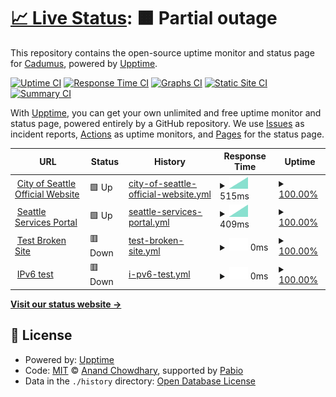 # [📈 Live Status](https://Cadumus.github.io/upptime): <!--live status--> **🟧 Partial outage**

This repository contains the open-source uptime monitor and status page for [Cadumus](https://Cadumus.github.io/upptime), powered by [Upptime](https://github.com/upptime/upptime).

[![Uptime CI](https://github.com/Cadumus/upptime/workflows/Uptime%20CI/badge.svg)](https://github.com/Cadumus/upptime/actions?query=workflow%3A%22Uptime+CI%22)
[![Response Time CI](https://github.com/Cadumus/upptime/workflows/Response%20Time%20CI/badge.svg)](https://github.com/Cadumus/upptime/actions?query=workflow%3A%22Response+Time+CI%22)
[![Graphs CI](https://github.com/Cadumus/upptime/workflows/Graphs%20CI/badge.svg)](https://github.com/Cadumus/upptime/actions?query=workflow%3A%22Graphs+CI%22)
[![Static Site CI](https://github.com/Cadumus/upptime/workflows/Static%20Site%20CI/badge.svg)](https://github.com/Cadumus/upptime/actions?query=workflow%3A%22Static+Site+CI%22)
[![Summary CI](https://github.com/Cadumus/upptime/workflows/Summary%20CI/badge.svg)](https://github.com/Cadumus/upptime/actions?query=workflow%3A%22Summary+CI%22)

With [Upptime](https://upptime.js.org), you can get your own unlimited and free uptime monitor and status page, powered entirely by a GitHub repository. We use [Issues](https://github.com/Cadumus/upptime/issues) as incident reports, [Actions](https://github.com/Cadumus/upptime/actions) as uptime monitors, and [Pages](https://Cadumus.github.io/upptime) for the status page.

<!--start: status pages-->
<!-- This summary is generated by Upptime (https://github.com/upptime/upptime) -->
<!-- Do not edit this manually, your changes will be overwritten -->
<!-- prettier-ignore -->
| URL | Status | History | Response Time | Uptime |
| --- | ------ | ------- | ------------- | ------ |
| <img alt="" src="https://icons.duckduckgo.com/ip3/www.seattle.gov.ico" height="13"> [City of Seattle Official Website](https://www.seattle.gov) | 🟩 Up | [city-of-seattle-official-website.yml](https://github.com/Cadumus/upptime/commits/HEAD/history/city-of-seattle-official-website.yml) | <details><summary><img alt="Response time graph" src="./graphs/city-of-seattle-official-website/response-time-week.png" height="20"> 515ms</summary><br><a href="https://Cadumus.github.io/upptime/history/city-of-seattle-official-website"><img alt="Response time 515" src="https://img.shields.io/endpoint?url=https%3A%2F%2Fraw.githubusercontent.com%2FCadumus%2Fupptime%2FHEAD%2Fapi%2Fcity-of-seattle-official-website%2Fresponse-time.json"></a><br><a href="https://Cadumus.github.io/upptime/history/city-of-seattle-official-website"><img alt="24-hour response time 515" src="https://img.shields.io/endpoint?url=https%3A%2F%2Fraw.githubusercontent.com%2FCadumus%2Fupptime%2FHEAD%2Fapi%2Fcity-of-seattle-official-website%2Fresponse-time-day.json"></a><br><a href="https://Cadumus.github.io/upptime/history/city-of-seattle-official-website"><img alt="7-day response time 515" src="https://img.shields.io/endpoint?url=https%3A%2F%2Fraw.githubusercontent.com%2FCadumus%2Fupptime%2FHEAD%2Fapi%2Fcity-of-seattle-official-website%2Fresponse-time-week.json"></a><br><a href="https://Cadumus.github.io/upptime/history/city-of-seattle-official-website"><img alt="30-day response time 515" src="https://img.shields.io/endpoint?url=https%3A%2F%2Fraw.githubusercontent.com%2FCadumus%2Fupptime%2FHEAD%2Fapi%2Fcity-of-seattle-official-website%2Fresponse-time-month.json"></a><br><a href="https://Cadumus.github.io/upptime/history/city-of-seattle-official-website"><img alt="1-year response time 515" src="https://img.shields.io/endpoint?url=https%3A%2F%2Fraw.githubusercontent.com%2FCadumus%2Fupptime%2FHEAD%2Fapi%2Fcity-of-seattle-official-website%2Fresponse-time-year.json"></a></details> | <details><summary><a href="https://Cadumus.github.io/upptime/history/city-of-seattle-official-website">100.00%</a></summary><a href="https://Cadumus.github.io/upptime/history/city-of-seattle-official-website"><img alt="All-time uptime 100.00%" src="https://img.shields.io/endpoint?url=https%3A%2F%2Fraw.githubusercontent.com%2FCadumus%2Fupptime%2FHEAD%2Fapi%2Fcity-of-seattle-official-website%2Fuptime.json"></a><br><a href="https://Cadumus.github.io/upptime/history/city-of-seattle-official-website"><img alt="24-hour uptime 100.00%" src="https://img.shields.io/endpoint?url=https%3A%2F%2Fraw.githubusercontent.com%2FCadumus%2Fupptime%2FHEAD%2Fapi%2Fcity-of-seattle-official-website%2Fuptime-day.json"></a><br><a href="https://Cadumus.github.io/upptime/history/city-of-seattle-official-website"><img alt="7-day uptime 100.00%" src="https://img.shields.io/endpoint?url=https%3A%2F%2Fraw.githubusercontent.com%2FCadumus%2Fupptime%2FHEAD%2Fapi%2Fcity-of-seattle-official-website%2Fuptime-week.json"></a><br><a href="https://Cadumus.github.io/upptime/history/city-of-seattle-official-website"><img alt="30-day uptime 100.00%" src="https://img.shields.io/endpoint?url=https%3A%2F%2Fraw.githubusercontent.com%2FCadumus%2Fupptime%2FHEAD%2Fapi%2Fcity-of-seattle-official-website%2Fuptime-month.json"></a><br><a href="https://Cadumus.github.io/upptime/history/city-of-seattle-official-website"><img alt="1-year uptime 100.00%" src="https://img.shields.io/endpoint?url=https%3A%2F%2Fraw.githubusercontent.com%2FCadumus%2Fupptime%2FHEAD%2Fapi%2Fcity-of-seattle-official-website%2Fuptime-year.json"></a></details>
| <img alt="" src="https://icons.duckduckgo.com/ip3/services.seattle.gov.ico" height="13"> [Seattle Services Portal](https://services.seattle.gov/Portal/) | 🟩 Up | [seattle-services-portal.yml](https://github.com/Cadumus/upptime/commits/HEAD/history/seattle-services-portal.yml) | <details><summary><img alt="Response time graph" src="./graphs/seattle-services-portal/response-time-week.png" height="20"> 409ms</summary><br><a href="https://Cadumus.github.io/upptime/history/seattle-services-portal"><img alt="Response time 409" src="https://img.shields.io/endpoint?url=https%3A%2F%2Fraw.githubusercontent.com%2FCadumus%2Fupptime%2FHEAD%2Fapi%2Fseattle-services-portal%2Fresponse-time.json"></a><br><a href="https://Cadumus.github.io/upptime/history/seattle-services-portal"><img alt="24-hour response time 409" src="https://img.shields.io/endpoint?url=https%3A%2F%2Fraw.githubusercontent.com%2FCadumus%2Fupptime%2FHEAD%2Fapi%2Fseattle-services-portal%2Fresponse-time-day.json"></a><br><a href="https://Cadumus.github.io/upptime/history/seattle-services-portal"><img alt="7-day response time 409" src="https://img.shields.io/endpoint?url=https%3A%2F%2Fraw.githubusercontent.com%2FCadumus%2Fupptime%2FHEAD%2Fapi%2Fseattle-services-portal%2Fresponse-time-week.json"></a><br><a href="https://Cadumus.github.io/upptime/history/seattle-services-portal"><img alt="30-day response time 409" src="https://img.shields.io/endpoint?url=https%3A%2F%2Fraw.githubusercontent.com%2FCadumus%2Fupptime%2FHEAD%2Fapi%2Fseattle-services-portal%2Fresponse-time-month.json"></a><br><a href="https://Cadumus.github.io/upptime/history/seattle-services-portal"><img alt="1-year response time 409" src="https://img.shields.io/endpoint?url=https%3A%2F%2Fraw.githubusercontent.com%2FCadumus%2Fupptime%2FHEAD%2Fapi%2Fseattle-services-portal%2Fresponse-time-year.json"></a></details> | <details><summary><a href="https://Cadumus.github.io/upptime/history/seattle-services-portal">100.00%</a></summary><a href="https://Cadumus.github.io/upptime/history/seattle-services-portal"><img alt="All-time uptime 100.00%" src="https://img.shields.io/endpoint?url=https%3A%2F%2Fraw.githubusercontent.com%2FCadumus%2Fupptime%2FHEAD%2Fapi%2Fseattle-services-portal%2Fuptime.json"></a><br><a href="https://Cadumus.github.io/upptime/history/seattle-services-portal"><img alt="24-hour uptime 100.00%" src="https://img.shields.io/endpoint?url=https%3A%2F%2Fraw.githubusercontent.com%2FCadumus%2Fupptime%2FHEAD%2Fapi%2Fseattle-services-portal%2Fuptime-day.json"></a><br><a href="https://Cadumus.github.io/upptime/history/seattle-services-portal"><img alt="7-day uptime 100.00%" src="https://img.shields.io/endpoint?url=https%3A%2F%2Fraw.githubusercontent.com%2FCadumus%2Fupptime%2FHEAD%2Fapi%2Fseattle-services-portal%2Fuptime-week.json"></a><br><a href="https://Cadumus.github.io/upptime/history/seattle-services-portal"><img alt="30-day uptime 100.00%" src="https://img.shields.io/endpoint?url=https%3A%2F%2Fraw.githubusercontent.com%2FCadumus%2Fupptime%2FHEAD%2Fapi%2Fseattle-services-portal%2Fuptime-month.json"></a><br><a href="https://Cadumus.github.io/upptime/history/seattle-services-portal"><img alt="1-year uptime 100.00%" src="https://img.shields.io/endpoint?url=https%3A%2F%2Fraw.githubusercontent.com%2FCadumus%2Fupptime%2FHEAD%2Fapi%2Fseattle-services-portal%2Fuptime-year.json"></a></details>
| <img alt="" src="https://icons.duckduckgo.com/ip3/invalid.invalid.invalid.ico" height="13"> [Test Broken Site](https://invalid.invalid.invalid) | 🟥 Down | [test-broken-site.yml](https://github.com/Cadumus/upptime/commits/HEAD/history/test-broken-site.yml) | <details><summary><img alt="Response time graph" src="./graphs/test-broken-site/response-time-week.png" height="20"> 0ms</summary><br><a href="https://Cadumus.github.io/upptime/history/test-broken-site"><img alt="Response time 0" src="https://img.shields.io/endpoint?url=https%3A%2F%2Fraw.githubusercontent.com%2FCadumus%2Fupptime%2FHEAD%2Fapi%2Ftest-broken-site%2Fresponse-time.json"></a><br><a href="https://Cadumus.github.io/upptime/history/test-broken-site"><img alt="24-hour response time 0" src="https://img.shields.io/endpoint?url=https%3A%2F%2Fraw.githubusercontent.com%2FCadumus%2Fupptime%2FHEAD%2Fapi%2Ftest-broken-site%2Fresponse-time-day.json"></a><br><a href="https://Cadumus.github.io/upptime/history/test-broken-site"><img alt="7-day response time 0" src="https://img.shields.io/endpoint?url=https%3A%2F%2Fraw.githubusercontent.com%2FCadumus%2Fupptime%2FHEAD%2Fapi%2Ftest-broken-site%2Fresponse-time-week.json"></a><br><a href="https://Cadumus.github.io/upptime/history/test-broken-site"><img alt="30-day response time 0" src="https://img.shields.io/endpoint?url=https%3A%2F%2Fraw.githubusercontent.com%2FCadumus%2Fupptime%2FHEAD%2Fapi%2Ftest-broken-site%2Fresponse-time-month.json"></a><br><a href="https://Cadumus.github.io/upptime/history/test-broken-site"><img alt="1-year response time 0" src="https://img.shields.io/endpoint?url=https%3A%2F%2Fraw.githubusercontent.com%2FCadumus%2Fupptime%2FHEAD%2Fapi%2Ftest-broken-site%2Fresponse-time-year.json"></a></details> | <details><summary><a href="https://Cadumus.github.io/upptime/history/test-broken-site">100.00%</a></summary><a href="https://Cadumus.github.io/upptime/history/test-broken-site"><img alt="All-time uptime 100.00%" src="https://img.shields.io/endpoint?url=https%3A%2F%2Fraw.githubusercontent.com%2FCadumus%2Fupptime%2FHEAD%2Fapi%2Ftest-broken-site%2Fuptime.json"></a><br><a href="https://Cadumus.github.io/upptime/history/test-broken-site"><img alt="24-hour uptime 100.00%" src="https://img.shields.io/endpoint?url=https%3A%2F%2Fraw.githubusercontent.com%2FCadumus%2Fupptime%2FHEAD%2Fapi%2Ftest-broken-site%2Fuptime-day.json"></a><br><a href="https://Cadumus.github.io/upptime/history/test-broken-site"><img alt="7-day uptime 100.00%" src="https://img.shields.io/endpoint?url=https%3A%2F%2Fraw.githubusercontent.com%2FCadumus%2Fupptime%2FHEAD%2Fapi%2Ftest-broken-site%2Fuptime-week.json"></a><br><a href="https://Cadumus.github.io/upptime/history/test-broken-site"><img alt="30-day uptime 100.00%" src="https://img.shields.io/endpoint?url=https%3A%2F%2Fraw.githubusercontent.com%2FCadumus%2Fupptime%2FHEAD%2Fapi%2Ftest-broken-site%2Fuptime-month.json"></a><br><a href="https://Cadumus.github.io/upptime/history/test-broken-site"><img alt="1-year uptime 100.00%" src="https://img.shields.io/endpoint?url=https%3A%2F%2Fraw.githubusercontent.com%2FCadumus%2Fupptime%2FHEAD%2Fapi%2Ftest-broken-site%2Fuptime-year.json"></a></details>
| <img alt="" src="https://icons.duckduckgo.com/ip3/null.ico" height="13"> [IPv6 test](services.seattle.gov) | 🟥 Down | [i-pv6-test.yml](https://github.com/Cadumus/upptime/commits/HEAD/history/i-pv6-test.yml) | <details><summary><img alt="Response time graph" src="./graphs/i-pv6-test/response-time-week.png" height="20"> 0ms</summary><br><a href="https://Cadumus.github.io/upptime/history/i-pv6-test"><img alt="Response time 0" src="https://img.shields.io/endpoint?url=https%3A%2F%2Fraw.githubusercontent.com%2FCadumus%2Fupptime%2FHEAD%2Fapi%2Fi-pv6-test%2Fresponse-time.json"></a><br><a href="https://Cadumus.github.io/upptime/history/i-pv6-test"><img alt="24-hour response time 0" src="https://img.shields.io/endpoint?url=https%3A%2F%2Fraw.githubusercontent.com%2FCadumus%2Fupptime%2FHEAD%2Fapi%2Fi-pv6-test%2Fresponse-time-day.json"></a><br><a href="https://Cadumus.github.io/upptime/history/i-pv6-test"><img alt="7-day response time 0" src="https://img.shields.io/endpoint?url=https%3A%2F%2Fraw.githubusercontent.com%2FCadumus%2Fupptime%2FHEAD%2Fapi%2Fi-pv6-test%2Fresponse-time-week.json"></a><br><a href="https://Cadumus.github.io/upptime/history/i-pv6-test"><img alt="30-day response time 0" src="https://img.shields.io/endpoint?url=https%3A%2F%2Fraw.githubusercontent.com%2FCadumus%2Fupptime%2FHEAD%2Fapi%2Fi-pv6-test%2Fresponse-time-month.json"></a><br><a href="https://Cadumus.github.io/upptime/history/i-pv6-test"><img alt="1-year response time 0" src="https://img.shields.io/endpoint?url=https%3A%2F%2Fraw.githubusercontent.com%2FCadumus%2Fupptime%2FHEAD%2Fapi%2Fi-pv6-test%2Fresponse-time-year.json"></a></details> | <details><summary><a href="https://Cadumus.github.io/upptime/history/i-pv6-test">100.00%</a></summary><a href="https://Cadumus.github.io/upptime/history/i-pv6-test"><img alt="All-time uptime 100.00%" src="https://img.shields.io/endpoint?url=https%3A%2F%2Fraw.githubusercontent.com%2FCadumus%2Fupptime%2FHEAD%2Fapi%2Fi-pv6-test%2Fuptime.json"></a><br><a href="https://Cadumus.github.io/upptime/history/i-pv6-test"><img alt="24-hour uptime 100.00%" src="https://img.shields.io/endpoint?url=https%3A%2F%2Fraw.githubusercontent.com%2FCadumus%2Fupptime%2FHEAD%2Fapi%2Fi-pv6-test%2Fuptime-day.json"></a><br><a href="https://Cadumus.github.io/upptime/history/i-pv6-test"><img alt="7-day uptime 100.00%" src="https://img.shields.io/endpoint?url=https%3A%2F%2Fraw.githubusercontent.com%2FCadumus%2Fupptime%2FHEAD%2Fapi%2Fi-pv6-test%2Fuptime-week.json"></a><br><a href="https://Cadumus.github.io/upptime/history/i-pv6-test"><img alt="30-day uptime 100.00%" src="https://img.shields.io/endpoint?url=https%3A%2F%2Fraw.githubusercontent.com%2FCadumus%2Fupptime%2FHEAD%2Fapi%2Fi-pv6-test%2Fuptime-month.json"></a><br><a href="https://Cadumus.github.io/upptime/history/i-pv6-test"><img alt="1-year uptime 100.00%" src="https://img.shields.io/endpoint?url=https%3A%2F%2Fraw.githubusercontent.com%2FCadumus%2Fupptime%2FHEAD%2Fapi%2Fi-pv6-test%2Fuptime-year.json"></a></details>

<!--end: status pages-->

[**Visit our status website →**](https://Cadumus.github.io/upptime)

## 📄 License

- Powered by: [Upptime](https://github.com/upptime/upptime)
- Code: [MIT](./LICENSE) © [Anand Chowdhary](https://anandchowdhary.com), supported by [Pabio](https://pabio.com)
- Data in the `./history` directory: [Open Database License](https://opendatacommons.org/licenses/odbl/1-0/)
